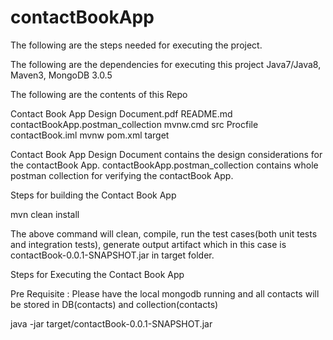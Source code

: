 # contactBookApp

The following are the steps needed for executing the project.

The following are the dependencies for executing this project
Java7/Java8, Maven3, MongoDB 3.0.5

The following are the contents of this Repo


Contact Book App Design Document.pdf	README.md				contactBookApp.postman_collection	mvnw.cmd				src
Procfile				contactBook.iml				mvnw					pom.xml					target


Contact Book App Design Document contains the design considerations for the contactBook App.
contactBookApp.postman_collection contains whole postman collection for verifying the contactBook App.


Steps for building the Contact Book App

mvn clean install

The above command will clean, compile, run the test cases(both unit tests and integration tests), generate output artifact which in this case is contactBook-0.0.1-SNAPSHOT.jar in target folder.

Steps for Executing the Contact Book App

Pre Requisite : Please have the local mongodb running and all contacts will be stored in DB(contacts) and collection(contacts)

java -jar target/contactBook-0.0.1-SNAPSHOT.jar





